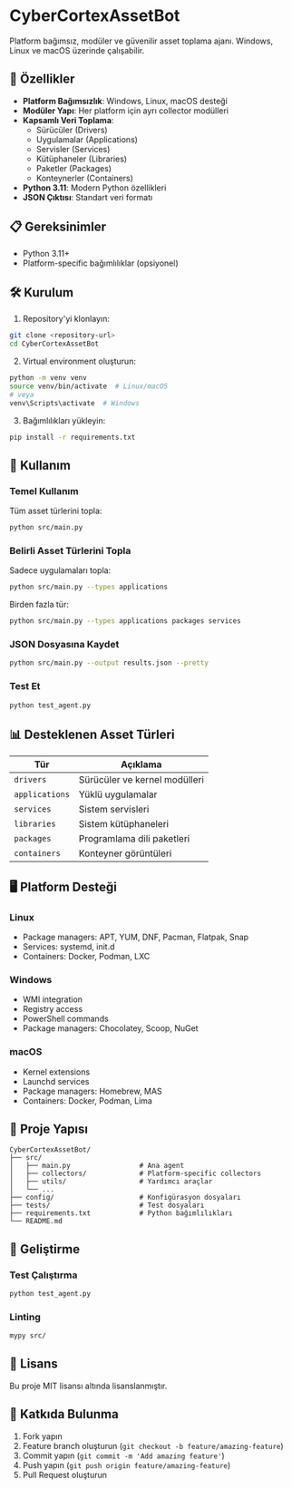 # CyberCortexAssetBot

Platform bağımsız, modüler ve güvenilir asset toplama ajanı. Windows, Linux ve macOS üzerinde çalışabilir.

## 🚀 Özellikler

- **Platform Bağımsızlık**: Windows, Linux, macOS desteği
- **Modüler Yapı**: Her platform için ayrı collector modülleri
- **Kapsamlı Veri Toplama**: 
  - Sürücüler (Drivers)
  - Uygulamalar (Applications)
  - Servisler (Services)
  - Kütüphaneler (Libraries)
  - Paketler (Packages)
  - Konteynerler (Containers)
- **Python 3.11**: Modern Python özellikleri
- **JSON Çıktısı**: Standart veri formatı

## 📋 Gereksinimler

- Python 3.11+
- Platform-specific bağımlılıklar (opsiyonel)

## 🛠️ Kurulum

1. Repository'yi klonlayın:
```bash
git clone <repository-url>
cd CyberCortexAssetBot
```

2. Virtual environment oluşturun:
```bash
python -m venv venv
source venv/bin/activate  # Linux/macOS
# veya
venv\Scripts\activate  # Windows
```

3. Bağımlılıkları yükleyin:
```bash
pip install -r requirements.txt
```

## 🎯 Kullanım

### Temel Kullanım

Tüm asset türlerini topla:
```bash
python src/main.py
```

### Belirli Asset Türlerini Topla

Sadece uygulamaları topla:
```bash
python src/main.py --types applications
```

Birden fazla tür:
```bash
python src/main.py --types applications packages services
```

### JSON Dosyasına Kaydet

```bash
python src/main.py --output results.json --pretty
```

### Test Et

```bash
python test_agent.py
```

## 📊 Desteklenen Asset Türleri

| Tür | Açıklama |
|-----|----------|
| `drivers` | Sürücüler ve kernel modülleri |
| `applications` | Yüklü uygulamalar |
| `services` | Sistem servisleri |
| `libraries` | Sistem kütüphaneleri |
| `packages` | Programlama dili paketleri |
| `containers` | Konteyner görüntüleri |

## 🖥️ Platform Desteği

### Linux
- Package managers: APT, YUM, DNF, Pacman, Flatpak, Snap
- Services: systemd, init.d
- Containers: Docker, Podman, LXC

### Windows
- WMI integration
- Registry access
- PowerShell commands
- Package managers: Chocolatey, Scoop, NuGet

### macOS
- Kernel extensions
- Launchd services
- Package managers: Homebrew, MAS
- Containers: Docker, Podman, Lima

## 📁 Proje Yapısı

```
CyberCortexAssetBot/
├── src/
│   ├── main.py                 # Ana agent
│   ├── collectors/             # Platform-specific collectors
│   ├── utils/                  # Yardımcı araçlar
│   └── ...
├── config/                     # Konfigürasyon dosyaları
├── tests/                      # Test dosyaları
├── requirements.txt            # Python bağımlılıkları
└── README.md
```

## 🔧 Geliştirme

### Test Çalıştırma

```bash
python test_agent.py
```

### Linting

```bash
mypy src/
```

## 📝 Lisans

Bu proje MIT lisansı altında lisanslanmıştır.

## 🤝 Katkıda Bulunma

1. Fork yapın
2. Feature branch oluşturun (`git checkout -b feature/amazing-feature`)
3. Commit yapın (`git commit -m 'Add amazing feature'`)
4. Push yapın (`git push origin feature/amazing-feature`)
5. Pull Request oluşturun

